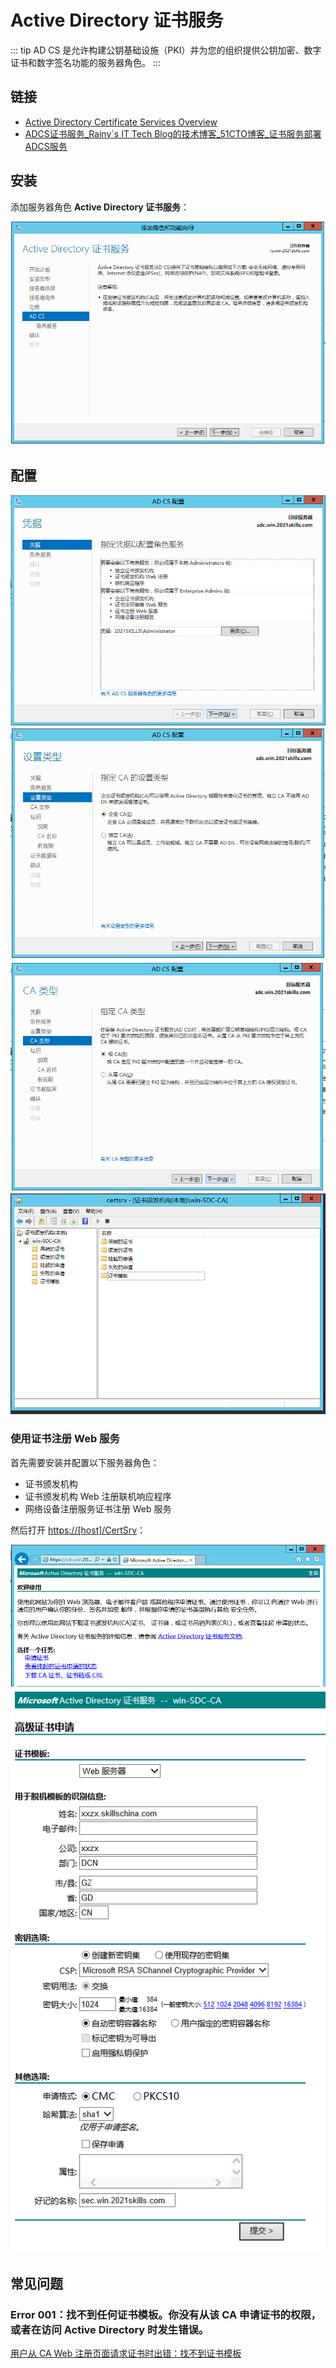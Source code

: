 # Active Directory 证书服务

::: tip
AD CS 是允许构建公钥基础设施（PKI）并为您的组织提供公钥加密、数字证书和数字签名功能的服务器角色。
:::

## 链接

- [Active Directory Certificate Services Overview](https://docs.microsoft.com/zh-cn/previous-versions/windows/it-pro/windows-server-2012-r2-and-2012/hh831740(v=ws.11))
- [ADCS证书服务_Rainy`s IT Tech Blog的技术博客_51CTO博客_证书服务部署ADCS服务](https://blog.51cto.com/rainy0426/1788052)

## 安装

添加服务器角色 **Active Directory 证书服务**：

![](./img/00.png)

## 配置

![](./img/01.png)
![](./img/02.png)
![](./img/03.png)
![](./img/04.png)

### 使用证书注册 Web 服务

首先需要安装并配置以下服务器角色：

- 证书颁发机构
- 证书颁发机构 Web 注册联机响应程序
- 网络设备注册服务证书注册 Web 服务

然后打开 <https://[host]/CertSrv>：

![](./img/05.png)
![](./img/06.png)

## 常见问题

### Error 001：找不到任何证书模板。你没有从该 CA 申请证书的权限，或者在访问 Active Directory 时发生错误。

[用户从 CA Web 注册页面请求证书时出错：找不到证书模板](https://docs.microsoft.com/zh-cn/troubleshoot/windows-server/windows-security/no-certificate-templates-be-found)
